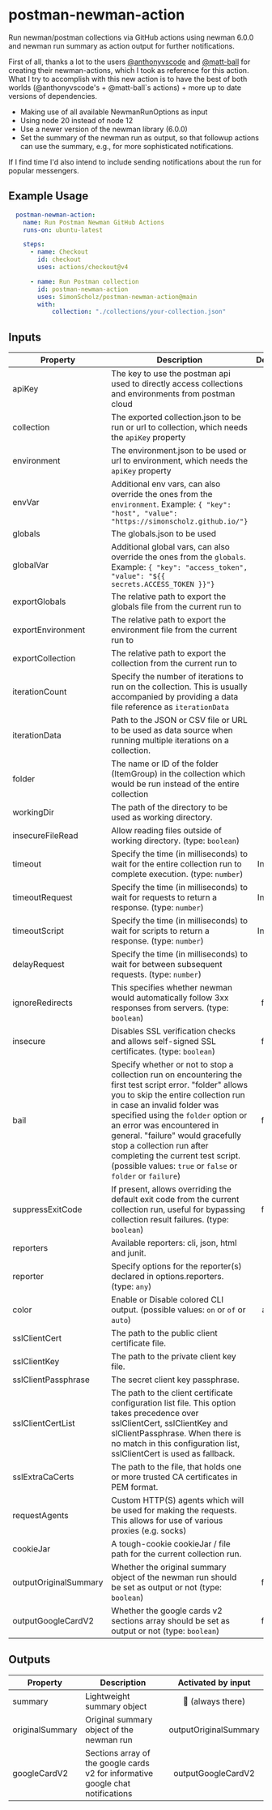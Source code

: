 # postman-newman-action

Run newman/postman collections via GitHub actions using newman 6.0.0 and newman run summary as action output for further notifications.

First of all, thanks a lot to the users [@anthonyvscode](https://github.com/anthonyvscode/newman-action) and [@matt-ball](https://github.com/matt-ball/newman-action) for creating their newman-actions, which I took as reference for this action.
What I try to accomplish with this new action is to have the best of both worlds (@anthonyvscode's + @matt-ball`s actions) + more up to date versions of dependencies.

- Making use of all available NewmanRunOptions as input
- Using node 20 instead of node 12
- Use a newer version of the newman library (6.0.0)
- Set the summary of the newman run as output, so that followup actions can use the summary, e.g., for more sophisticated notifications.

If I find time I'd also intend to include sending notifications about the run for popular messengers.

## Example Usage

```yaml
  postman-newman-action:
    name: Run Postman Newman GitHub Actions
    runs-on: ubuntu-latest

    steps:
      - name: Checkout
        id: checkout
        uses: actions/checkout@v4

      - name: Run Postman collection
        id: postman-newman-action
        uses: SimonScholz/postman-newman-action@main
        with:
            collection: "./collections/your-collection.json"
```

## Inputs

| Property      | Description                     |  Default  | Required   |
| ------------- | ------------------------------- | :-------: | :--------: |
| apiKey        | The key to use the postman api used to directly access collections and environments from postman cloud |    🚫     |    🚫      |
| collection    | The exported collection.json to be run or url to collection, which needs the `apiKey` property |    🚫     |    ✅      |
| environment   | The environment.json to be used or url to environment, which needs the `apiKey` property |    🚫     |    🚫      |
| envVar        | Additional env vars, can also override the ones from the `environment`. Example: `{ "key": "host", "value": "https://simonscholz.github.io/"}`    | 🚫 |    🚫     |
| globals       | The globals.json to be used     |    🚫     |    🚫      |
| globalVar     | Additional global vars, can also override the ones from the `globals`. Example: `{ "key": "access_token", "value": "${{ secrets.ACCESS_TOKEN }}"}`     |    🚫     |    🚫      |
| exportGlobals | The relative path to export the globals file from the current run to      |    🚫     |    🚫      |
| exportEnvironment | The relative path to export the environment file from the current run to     |    🚫     |    🚫      |
| exportCollection     | The relative path to export the collection from the current run to     |    🚫     |    🚫      |
| iterationCount     | Specify the number of iterations to run on the collection. This is usually accompanied by providing a data file reference as `iterationData`    |    🚫     |    🚫      |
| iterationData     | Path to the JSON or CSV file or URL to be used as data source when running multiple iterations on a collection.     |    🚫     |    🚫      |
| folder     |   The name or ID of the folder (ItemGroup) in the collection which would be run instead of the entire collection  |    🚫     |    🚫      |
| workingDir | The path of the directory to be used as working directory.     |    🚫     |    🚫      |
| insecureFileRead     | Allow reading files outside of working directory. (type: `boolean`) |    🚫     |    🚫      |
| timeout     |  Specify the time (in milliseconds) to wait for the entire collection run to complete execution. (type: `number`)  |    Infinity     |    🚫      |
| timeoutRequest     |  Specify the time (in milliseconds) to wait for requests to return a response. (type: `number`) |    Infinity     |    🚫      |
| timeoutScript     | Specify the time (in milliseconds) to wait for scripts to return a response. (type: `number`) |    Infinity     |    🚫      |
| delayRequest     | Specify the time (in milliseconds) to wait for between subsequent requests. (type: `number`) |    0     |    🚫      |
| ignoreRedirects     | This specifies whether newman would automatically follow 3xx responses from servers. (type: `boolean`)  |    false     |    🚫      |
| insecure     | Disables SSL verification checks and allows self-signed SSL certificates. (type: `boolean`) |    false     |    🚫      |
| bail     | Specify whether or not to stop a collection run on encountering the     first test script error. "folder" allows you to skip the entire collection run in case an invalid folder was specified using the `folder` option or an error was     encountered in general. "failure" would gracefully stop a collection run after completing the current test script. (possible values: `true` or `false` or `folder` or `failure`)     |    false     |    🚫      |
| suppressExitCode     | If present, allows overriding the default exit code from the current collection run, useful for bypassing collection result failures. (type: `boolean`) |    false     |    🚫      |
| reporters     | Available reporters: cli, json, html and junit.     |    cli     |    🚫      |
| reporter     | Specify options for the reporter(s) declared in options.reporters. (type: `any`)     |    🚫     |    🚫      |
| color     | Enable or Disable colored CLI output. (possible values: `on` or `of` or `auto`) |    auto     |    🚫      |
| sslClientCert     | The path to the public client certificate file.  |    🚫     |    🚫      |
| sslClientKey | The path to the private client key file.  |    🚫     |    🚫      |
| sslClientPassphrase | The secret client key passphrase.  |    🚫     |    🚫      |
| sslClientCertList     | The path to the client certificate configuration list file. This option takes precedence over sslClientCert, sslClientKey and slClientPassphrase. When there is no match in this configuration list, sslClientCert is used as fallback. |    🚫     |    🚫      |
| sslExtraCaCerts     | The path to the file, that holds one or more trusted CA certificates in PEM format.    |    🚫     |    🚫      |
| requestAgents     | Custom HTTP(S) agents which will be used for making the requests. This allows for use of various proxies (e.g. socks) |    🚫     |    🚫      |
| cookieJar     | A tough-cookie cookieJar / file path for the current collection run. |    🚫     |    🚫      |
| outputOriginalSummary     | Whether the original summary object of the newman run should be set as output or not (type: `boolean`) |    false     |    🚫      |
| outputGoogleCardV2  | Whether the google cards v2 sections array should be set as output or not (type: `boolean`) |    false     |    🚫      |

## Outputs

| Property         | Description                               |  Activated by input   |
| ---------------- | ----------------------------------------- | :-------------------: |
| summary          | Lightweight summary object                | 🚫 (always there)     |
| originalSummary  | Original summary object of the newman run | outputOriginalSummary |
| googleCardV2     | Sections array of the google cards v2 for informative google chat notifications | outputGoogleCardV2 | 